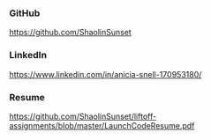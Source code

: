 ### GitHub
https://github.com/ShaolinSunset 
 
### LinkedIn
https://www.linkedin.com/in/anicia-snell-170953180/

### Resume
https://github.com/ShaolinSunset/liftoff-assignments/blob/master/LaunchCodeResume.pdf
